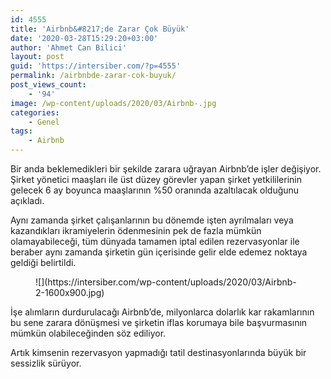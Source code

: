 ```yaml
---
id: 4555
title: 'Airbnb&#8217;de Zarar Çok Büyük'
date: '2020-03-28T15:29:20+03:00'
author: 'Ahmet Can Bilici'
layout: post
guid: 'https://intersiber.com/?p=4555'
permalink: /airbnbde-zarar-cok-buyuk/
post_views_count:
    - '94'
image: /wp-content/uploads/2020/03/Airbnb-.jpg
categories:
    - Genel
tags:
    - Airbnb
---
```


Bir anda beklemedikleri bir şekilde zarara uğrayan Airbnb’de işler değişiyor. Şirket yönetici maaşları ile üst düzey görevler yapan şirket yetkililerinin gelecek 6 ay boyunca maaşlarının %50 oranında azaltılacak olduğunu açıkladı.

Aynı zamanda şirket çalışanlarının bu dönemde işten ayrılmaları veya kazandıkları ikramiyelerin ödenmesinin pek de fazla mümkün olamayabileceği, tüm dünyada tamamen iptal edilen rezervasyonlar ile beraber aynı zamanda şirketin gün içerisinde gelir elde edemez noktaya geldiği belirtildi.

<figure class="wp-block-image size-large">![](https://intersiber.com/wp-content/uploads/2020/03/Airbnb-2-1600x900.jpg)</figure>İşe alımların durdurulacağı Airbnb’de, milyonlarca dolarlık kar rakamlarının bu sene zarara dönüşmesi ve şirketin iflas korumaya bile başvurmasının mümkün olabileceğinden söz ediliyor.

Artık kimsenin rezervasyon yapmadığı tatil destinasyonlarında büyük bir sessizlik sürüyor.